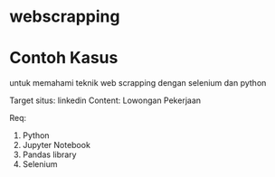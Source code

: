 # webscrapping
# Contoh Kasus

untuk memahami teknik web scrapping dengan selenium dan python 

Target situs: linkedin
Content: Lowongan Pekerjaan

Req:
1. Python
2. Jupyter Notebook
3. Pandas library
4. Selenium
